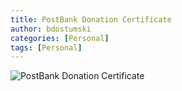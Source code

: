 ```yaml
---
title: PostBank Donation Certificate
author: bdostumski
categories: [Personal]
tags: [Personal]
---
```


![PostBank Donation Certificate](../../../_site/assets/img/personal/certificates/POSTBANK.jpg)